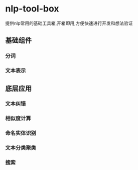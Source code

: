 # nlp-tool-box
提供nlp常用的基础工具箱,开箱即用,方便快速进行开发和想法验证


## 基础组件
### 分词
### 文本表示

## 底层应用
### 文本纠错
### 相似度计算
### 命名实体识别
### 文本分类聚类
### 搜索
